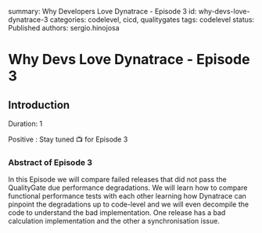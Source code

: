 summary: Why Developers Love Dynatrace - Episode 3
id: why-devs-love-dynatrace-3
categories: codelevel, cicd, qualitygates
tags: codelevel
status: Published
authors: sergio.hinojosa

# Why Devs Love Dynatrace - Episode 3


## Introduction 
Duration: 1

Positive
: Stay tuned 📺 for Episode 3


### Abstract of Episode 3
In this Episode we will compare failed releases that did not pass the QualityGate due performance degradations. We will learn how to compare functional performance tests with each other learning how Dynatrace can pinpoint the degradations up to code-level and we will even decompile the code to understand the bad implementation. One release has a bad calculation implementation and the other a synchronisation issue.